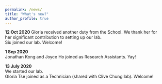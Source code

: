 ```yaml
---
permalink: /news/
title: "What's new?"
author_profile: true
---
```


**12 Oct 2020**
Gloria received another duty from the School. We thank her for her significant contribution to setting up our lab.  
Siu joined our lab. Welcome!

**1 Sep 2020**  
Jonathan Kong and Joyce Ho joined as Research Assistants. Yay!

**13 July 2020**  
We started our lab.  
Gloria Tse joined as a Technician (shared with Clive Chung lab). Welcome!
